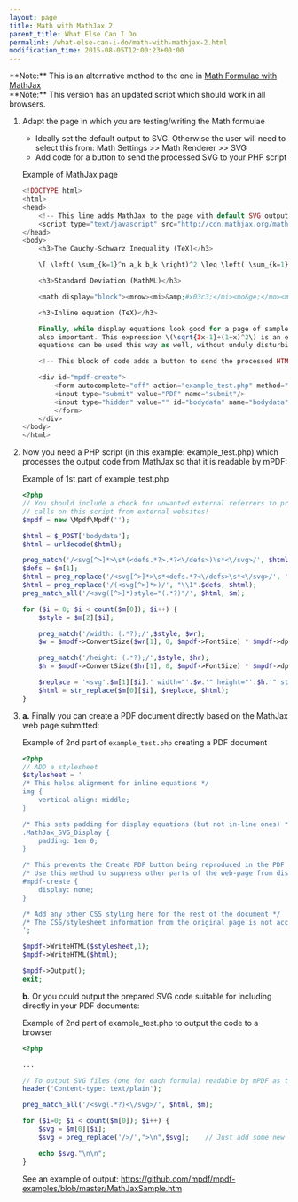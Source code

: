 ```yaml
---
layout: page
title: Math with MathJax 2
parent_title: What Else Can I Do
permalink: /what-else-can-i-do/math-with-mathjax-2.html
modification_time: 2015-08-05T12:00:23+00:00
---
```


<div class="alert alert-info" role="alert" markdown="1">
  **Note:** This is an alternative method to the one in
  <a href="{{ "/what-else-can-i-do/math-formulae-with-mathjax.html" | prepend: site.baseurl }}">Math Formulae with MathJax</a>
</div>

<div class="alert alert-info" role="alert" markdown="1">
  **Note:** This version has an updated script which should work in all browsers.
</div>

1.  Adapt the page in which you are testing/writing the Math formulae

    - Ideally set the default output to SVG. Otherwise the user will need to select this from:
      Math Settings >> Math Renderer >> SVG
    - Add code for a button to send the processed SVG to your PHP script

    Example of MathJax page

    ```php
    <!DOCTYPE html>
    <html>
    <head>
        <!-- This line adds MathJax to the page with default SVG output -->
        <script type="text/javascript" src="http://cdn.mathjax.org/mathjax/latest/MathJax.js?config=TeX-AMS-MML_SVG"></script>
    </head>
    <body>
        <h3>The Cauchy-Schwarz Inequality (TeX)</h3>

        \[ \left( \sum_{k=1}^n a_k b_k \right)^2 \leq \left( \sum_{k=1}^n a_k^2 \right) \left( \sum_{k=1}^n b_k^2 \right) \]

        <h3>Standard Deviation (MathML)</h3>

        <math display="block"><mrow><mi>&amp;#x03c3;</mi><mo&ge;</mo><msqrt><mrow><mfrac><mrow><mn>1</mn></mrow><mrow><mi>N</mi></mrow></mfrac><mstyle displaystyle="true"><mrow><munderover><mrow><mo>&amp;#x2211;</mo></mrow><mrow><mi>i</mi><mo&ge;</mo><mn>1</mn></mrow><mrow><mi>N</mi></mrow></munderover><mrow><msup><mrow><mo stretchy="false">(</mo><msub><mrow><mi>x</mi></mrow><mrow><mi>i</mi></mrow></msub><mo>&amp;#x2212;</mo><mi>&amp;#x03bc;</mi><mo stretchy="false">)</mo></mrow><mrow><mn>2</mn></mrow></msup></mrow></mrow></mstyle></mrow></msqrt><mo>.</mo></mrow></math>

        <h3>Inline equation (TeX)</h3>

        Finally, while display equations look good for a page of samples, the ability to mix math and text in a paragraph is
        also important. This expression \(\sqrt{3x-1}+(1+x)^2\) is an example of an inline equation.  As you see, MathJax
        equations can be used this way as well, without unduly disturbing the spacing between lines.

        <!-- This block of code adds a button to send the processed HTML code to your script: example_test.php -->

        <div id="mpdf-create">
            <form autocomplete="off" action="example_test.php" method="POST" id="pdfform" onSubmit="document.getElementById('bodydata').value=encodeURIComponent(document.body.innerHTML);">
            <input type="submit" value="PDF" name="submit"/>
            <input type="hidden" value="" id="bodydata" name="bodydata" />
            </form>
        </div>
    </body>
    </html>

    ```

2.  Now you need a PHP script (in this example: <span class="filename">example_test.php</span>) which processes the output
    code from MathJax so that it is readable by mPDF:

    Example of 1st part of example_test.php

    ```php
    <?php
    // You should include a check for unwanted external referrers to prevent
    // calls on this script from external websites!
    $mpdf = new \Mpdf\Mpdf('');

    $html = $_POST['bodydata'];
    $html = urldecode($html);

    preg_match('/<svg[^>]*>\s*(<defs.*?>.*?<\/defs>)\s*<\/svg>/', $html, $m);
    $defs = $m[1];
    $html = preg_replace('/<svg[^>]*>\s*<defs.*?<\/defs>\s*<\/svg>/', '', $html);
    $html = preg_replace('/(<svg[^>]*>)/', "\\1".$defs, $html);
    preg_match_all('/<svg([^>]*)style="(.*?)"/', $html, $m);

    for ($i = 0; $i < count($m[0]); $i++) {
        $style = $m[2][$i];

        preg_match('/width: (.*?);/',$style, $wr);
        $w = $mpdf->ConvertSize($wr[1], 0, $mpdf->FontSize) * $mpdf->dpi/25.4;

        preg_match('/height: (.*?);/',$style, $hr);
        $h = $mpdf->ConvertSize($hr[1], 0, $mpdf->FontSize) * $mpdf->dpi/25.4;

        $replace = '<svg'.$m[1][$i].' width="'.$w.'" height="'.$h.'" style="'.$m[2][$i].'"';
        $html = str_replace($m[0][$i], $replace, $html);
    }

    ```

3.  **a.** Finally you can create a PDF document directly based on the MathJax web page submitted:

    Example of 2nd part of `example_test.php` creating a PDF document

    ```php
    <?php
    // ADD a stylesheet
    $stylesheet = '
    /* This helps alignment for inline equations */
    img {
        vertical-align: middle;
    }

    /* This sets padding for display equations (but not in-line ones) */
    .MathJax_SVG_Display {
        padding: 1em 0;
    }

    /* This prevents the Create PDF button being reproduced in the PDF document */
    /* Use this method to suppress other parts of the web-page from displaying */
    #mpdf-create {
        display: none;
    }

    /* Add any other CSS styling here for the rest of the document */
    /* The CSS/stylesheet information from the original page is not accessible here */
    ';

    $mpdf->WriteHTML($stylesheet,1);
    $mpdf->WriteHTML($html);

    $mpdf->Output();
    exit;

    ```

    **b.**  Or you could output the prepared SVG code suitable for including directly in your PDF documents:

    Example of 2nd part of example_test.php to output the code to a browser

    ```php
    <?php

    ...

    // To output SVG files (one for each formula) readable by mPDF as text output
    header('Content-type: text/plain');

    preg_match_all('/<svg(.*?)<\/svg>/', $html, $m);

    for ($i=0; $i < count($m[0]); $i++) {
        $svg = $m[0][$i];
        $svg = preg_replace('/>/',">\n",$svg);    // Just add some new lines

        echo $svg."\n\n";
    }

    ```

    See an example of output: <a href="https://github.com/mpdf/mpdf-examples/blob/master/MathJaxSample.htm">https://github.com/mpdf/mpdf-examples/blob/master/MathJaxSample.htm</a>
